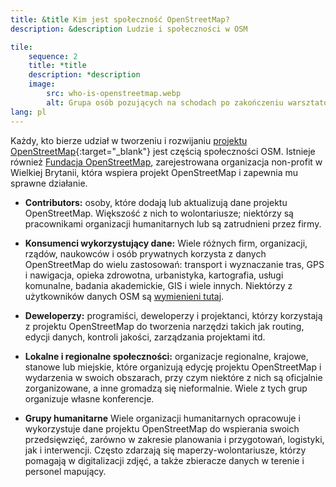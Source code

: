 ```yaml
---
title: &title Kim jest społeczność OpenStreetMap?
description: &description Ludzie i społeczności w OSM

tile:
    sequence: 2
    title: *title 
    description: *description
    image:
        src: who-is-openstreetmap.webp
        alt: Grupa osób pozujących na schodach po zakończeniu warsztatów z mapowania
lang: pl
---
```


Każdy, kto bierze udział w tworzeniu i rozwijaniu
[projektu OpenStreetMap](https://openstreetmap.org){:target="_blank"} jest częścią społeczności OSM. Istnieje również [Fundacja OpenStreetMap](/about-osm-community/osm-foundation.md), zarejestrowana organizacja non-profit w Wielkiej Brytanii, która wspiera projekt OpenStreetMap i zapewnia mu sprawne działanie.

* **Contributors:** osoby, które dodają lub aktualizują dane projektu OpenStreetMap. Większość z nich to wolontariusze; niektórzy są pracownikami organizacji humanitarnych lub są zatrudnieni przez firmy.

* **Konsumenci wykorzystujący dane:** Wiele różnych firm, organizacji, rządów, naukowców i osób prywatnych korzysta z danych OpenStreetMap do wielu zastosowań: transport i wyznaczanie tras, GPS i nawigacja, opieka zdrowotna, urbanistyka, kartografia, usługi komunalne, badania akademickie, GIS i wiele innych. Niektórzy z użytkowników danych OSM są [wymienieni tutaj](/about-osm-community/consumers.md).

* **Deweloperzy:** programiści, deweloperzy i projektanci, którzy korzystają z projektu OpenStreetMap do tworzenia narzędzi takich jak routing, edycji danych, kontroli jakości, zarządzania projektami itd.

* **Lokalne i regionalne społeczności:** organizacje regionalne, krajowe, stanowe lub miejskie, które organizują edycję projektu OpenStreetMap i wydarzenia w swoich obszarach, przy czym niektóre z nich są oficjalnie zorganizowane, a inne gromadzą się nieformalnie. Wiele z tych grup organizuje własne konferencje.

* **Grupy humanitarne** Wiele organizacji humanitarnych opracowuje i wykorzystuje dane projektu OpenStreetMap do wspierania swoich przedsięwzięć, zarówno w zakresie planowania i przygotowań, logistyki, jak i interwencji. Często zdarzają się maperzy-wolontariusze, którzy pomagają w digitalizacji zdjęć, a także zbieracze danych w terenie i personel mapujący.
